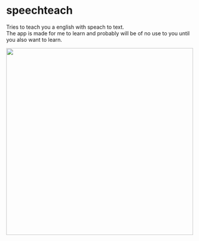 # speechteach
Tries to teach you a english with speach to text.   
The app is made for me to learn and probably will be of no use to you until you also want to learn. 

<img src="https://user-images.githubusercontent.com/63007835/166107685-cb60fed6-0e16-4cb9-817a-c919f94b28c8.gif"  height="500" />
 
